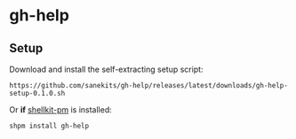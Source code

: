 # gh-help

## Setup

Download and install the self-extracting setup script:

    https://github.com/sanekits/gh-help/releases/latest/downloads/gh-help-setup-0.1.0.sh

Or **if** [shellkit-pm](https://github.com/sanekits/shellkit-pm) is installed:

    shpm install gh-help

##
